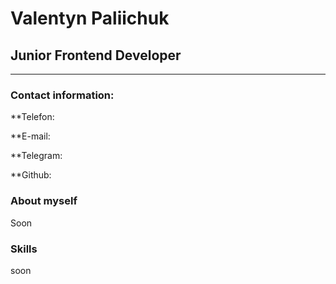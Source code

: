 # Valentyn Paliichuk
## Junior Frontend Developer
---
### Contact information:

**Telefon:

**E-mail:

**Telegram:

**Github:

### About myself
Soon

### Skills
soon
